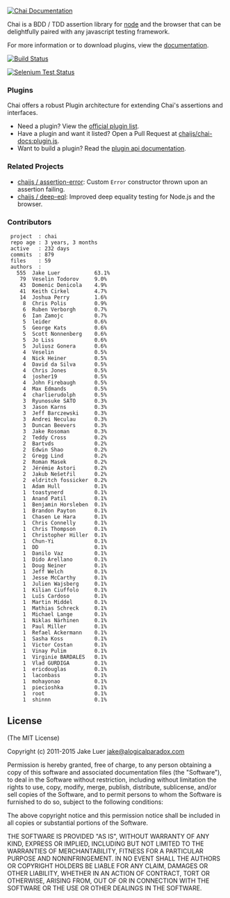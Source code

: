 [![Chai Documentation](http://chaijs.com/public/img/chai-logo.png)](http://chaijs.com)

Chai is a BDD / TDD assertion library for [node](http://nodejs.org) and the browser that
can be delightfully paired with any javascript testing framework.

For more information or to download plugins, view the [documentation](http://chaijs.com).

[![Build Status](https://travis-ci.org/chaijs/chai.svg?branch=master)](https://travis-ci.org/chaijs/chai)

[![Selenium Test Status](https://saucelabs.com/browser-matrix/chaijs.svg)](https://saucelabs.com/u/chaijs)

### Plugins

Chai offers a robust Plugin architecture for extending Chai's assertions and interfaces.

- Need a plugin? View the [official plugin list](http://chaijs.com/plugins).
- Have a plugin and want it listed? Open a Pull Request at [chaijs/chai-docs:plugin.js](https://github.com/chaijs/chai-docs/blob/master/plugins.js#L1-L12).
- Want to build a plugin? Read the [plugin api documentation](http://chaijs.com/guide/plugins/).

### Related Projects

- [chaijs / assertion-error](https://github.com/chaijs/assertion-error): Custom `Error` constructor thrown upon an assertion failing.
- [chaijs / deep-eql](https://github.com/chaijs/deep-eql): Improved deep equality testing for Node.js and the browser.

### Contributors

     project  : chai
     repo age : 3 years, 3 months
     active   : 232 days
     commits  : 879
     files    : 59
     authors  :
       555  Jake Luer           63.1%
        79  Veselin Todorov     9.0%
        43  Domenic Denicola    4.9%
        41  Keith Cirkel        4.7%
        14  Joshua Perry        1.6%
         8  Chris Polis         0.9%
         6  Ruben Verborgh      0.7%
         6  Ian Zamojc          0.7%
         5  leider              0.6%
         5  George Kats         0.6%
         5  Scott Nonnenberg    0.6%
         5  Jo Liss             0.6%
         5  Juliusz Gonera      0.6%
         4  Veselin             0.5%
         4  Nick Heiner         0.5%
         4  David da Silva      0.5%
         4  Chris Jones         0.5%
         4  josher19            0.5%
         4  John Firebaugh      0.5%
         4  Max Edmands         0.5%
         4  charlierudolph      0.5%
         3  Ryunosuke SATO      0.3%
         3  Jason Karns         0.3%
         3  Jeff Barczewski     0.3%
         3  Andrei Neculau      0.3%
         3  Duncan Beevers      0.3%
         3  Jake Rosoman        0.3%
         2  Teddy Cross         0.2%
         2  Bartvds             0.2%
         2  Edwin Shao          0.2%
         2  Gregg Lind          0.2%
         2  Roman Masek         0.2%
         2  Jérémie Astori      0.2%
         2  Jakub Nešetřil      0.2%
         2  eldritch fossicker  0.2%
         1  Adam Hull           0.1%
         1  toastynerd          0.1%
         1  Anand Patil         0.1%
         1  Benjamin Horsleben  0.1%
         1  Brandon Payton      0.1%
         1  Chasen Le Hara      0.1%
         1  Chris Connelly      0.1%
         1  Chris Thompson      0.1%
         1  Christopher Hiller  0.1%
         1  Chun-Yi             0.1%
         1  DD                  0.1%
         1  Danilo Vaz          0.1%
         1  Dido Arellano       0.1%
         1  Doug Neiner         0.1%
         1  Jeff Welch          0.1%
         1  Jesse McCarthy      0.1%
         1  Julien Wajsberg     0.1%
         1  Kilian Ciuffolo     0.1%
         1  Luís Cardoso        0.1%
         1  Martin Middel       0.1%
         1  Mathias Schreck     0.1%
         1  Michael Lange       0.1%
         1  Niklas Närhinen     0.1%
         1  Paul Miller         0.1%
         1  Refael Ackermann    0.1%
         1  Sasha Koss          0.1%
         1  Victor Costan       0.1%
         1  Vinay Pulim         0.1%
         1  Virginie BARDALES   0.1%
         1  Vlad GURDIGA        0.1%
         1  ericdouglas         0.1%
         1  laconbass           0.1%
         1  mohayonao           0.1%
         1  piecioshka          0.1%
         1  root                0.1%
         1  shinnn              0.1%

## License

(The MIT License)

Copyright (c) 2011-2015 Jake Luer <jake@alogicalparadox.com>

Permission is hereby granted, free of charge, to any person obtaining a copy
of this software and associated documentation files (the "Software"), to deal
in the Software without restriction, including without limitation the rights
to use, copy, modify, merge, publish, distribute, sublicense, and/or sell
copies of the Software, and to permit persons to whom the Software is
furnished to do so, subject to the following conditions:

The above copyright notice and this permission notice shall be included in
all copies or substantial portions of the Software.

THE SOFTWARE IS PROVIDED "AS IS", WITHOUT WARRANTY OF ANY KIND, EXPRESS OR
IMPLIED, INCLUDING BUT NOT LIMITED TO THE WARRANTIES OF MERCHANTABILITY,
FITNESS FOR A PARTICULAR PURPOSE AND NONINFRINGEMENT. IN NO EVENT SHALL THE
AUTHORS OR COPYRIGHT HOLDERS BE LIABLE FOR ANY CLAIM, DAMAGES OR OTHER
LIABILITY, WHETHER IN AN ACTION OF CONTRACT, TORT OR OTHERWISE, ARISING FROM,
OUT OF OR IN CONNECTION WITH THE SOFTWARE OR THE USE OR OTHER DEALINGS IN
THE SOFTWARE.
